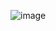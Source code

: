 ![image](https://github.com/Zigurate69/Atividade-Vetores/assets/162451947/d1a3cb8c-c21f-4a52-be84-5e87d4e844b5)
